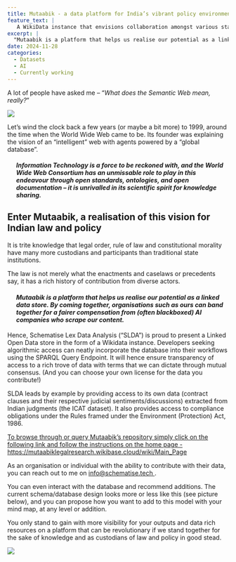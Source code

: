 ```yaml
---
title: Mutaabik - a data platform for India’s vibrant policy environment.
feature_text: |
   A WikiData instance that envisions collaboration amongst various stakeholders on either end of the data-rich, GenAI enabled internet.
excerpt: |
  "Mutaabik is a platform that helps us realise our potential as a linked data store. By coming together, organisations such as ours can band together for a fairer compensation from (often blackboxed) AI companies who scrape our content.”
date: 2024-11-28
categories: 
  - Datasets
  - AI
  - Currently working
---
```

<p> A lot of people have asked me – “<i>What does the Semantic Web mean, really?</i>” </p>

<img src =“../assets/images/Mutaabik.svg”>

<p>Let’s wind the clock back a few years (or maybe a bit more) to 1999, around the time when the World Wide Web came to be. Its founder was explaining the vision of an “intelligent” web with agents powered by a “global database”.</p>

<div style="margin-left: 20px;"> 
        <h4><i>Information Technology is a force to be reckoned with, and the World Wide Web Consortium has an unmissable role to play in this endeavour through open standards, ontologies, and open documentation – it is unrivalled in its scientific spirit for knowledge sharing.</i></h4>
    </div>

<h2> Enter Mutaabik, a realisation of this vision for Indian law and policy </h2>

<p>It is trite knowledge that legal order, rule of law and constitutional morality have many more custodians and participants than traditional state institutions.</p>

<p> The law is not merely what the enactments and caselaws or precedents say, it has a rich history of contribution from diverse actors. </p>

<div style="margin-left: 20px;"> 
        <h4><i>Mutaabik is a platform that helps us realise our potential as a linked data store. By coming together, organisations such as ours can band together for a fairer compensation from (often blackboxed) AI companies who scrape our content.</i></h4>
    </div>

<p>Hence, Schematise Lex Data Analysis (“SLDA”) is proud to present a Linked Open Data store in the form of a Wikidata instance. Developers seeking algorithmic access can neatly incorporate the database into their workflows using the SPARQL Query Endpoint. It will hence ensure transparency of access to a rich trove of data with terms that we can dictate through mutual consensus. (And you can choose your own license for the data you contribute!)</p>

<p>SLDA leads by example by providing access to its own data (contract clauses and their respective judicial sentiments/discussions) extracted from Indian judgments (the ICAT dataset). It also provides access to compliance obligations under the Rules framed under the Environment (Protection) Act, 1986.</p>

<p><a href=“https://mutaabiklegalresearch.wikibase.cloud/wiki/Main_Page”>To browse through or query Mutaabik’s repository simply click on the following link and follow the instructions on the home page - https://mutaabiklegalresearch.wikibase.cloud/wiki/Main_Page</a></p>

<p>As an organisation or individual with the ability to contribute with their data, you can reach out to me on <a href=“mailto:info@schematise.tech”> info@schematise.tech </a>.</p>

<p>You can even interact with the database and recommend additions. The current schema/database design looks more or less like this (see picture below), and you can propose how you want to add to this model with your mind map, at any level or addition.</p>

<p>You only stand to gain with more visibility for your outputs and data rich resources on a platform that can be revolutionary if we stand together for the sake of knowledge and as custodians of law and policy in good stead.</p>

<img src = “..assets/images/Design-Mutaabik.png”>


